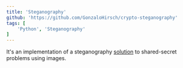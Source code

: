 ```yaml
---
title: 'Steganography'
github: 'https://github.com/GonzaloHirsch/crypto-steganography'
tags: [
    'Python', 'Steganography'
]
---
```


It's an implementation of a steganography [solution](https://www.researchgate.net/publication/265172530_Sistema_de_Imagen_Secreta_Compartida_con_Optimizacion_de_la_Carga_Util) to shared-secret problems using images.